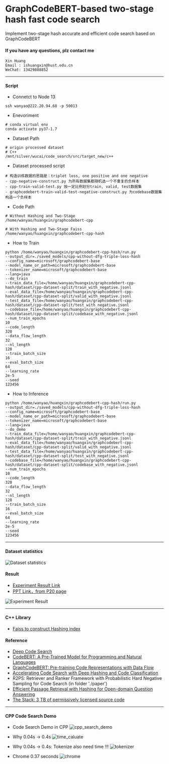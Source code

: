 # GraphCodeBERT-based two-stage hash fast code search
Implement two-stage hash accurate and efficient code search based on GraphCodeBERT

#### If you have any questions, plz contact me
```shell
Xin Huang
Email : ishuangxin@hust.edu.cn
WeChat: 13429808852
```

---
#### Script
- Connetct to Node 13
```shell
ssh wanyao@222.20.94.68 -p 50013
```

- Enevoriment
```shell
# conda virtual env
conda activate py37-1.7
```

- Dataset Path
```shell
# origin processed dataset
# C++
/mnt/silver/wucai/code_search/src/target_new/c++
```

- Dataset processed script
```shell
# 构造训练数据的思路是：triplet loss, one positive and one negative
- cpp-negative-construct.py 为所有数据集都随机选一个不重复的负样本
- cpp-train-valid-test.py 按一定比例划分train, valid, test数据集
- graphcodebert-train-valid-test-negative-construct.py 为codebase数据集构造一个负样本
```

- Code Path
```shell
# Without Hashing and Two-Stage
/home/wanyao/huangxin/graphcodebert-cpp

# With Hashing and Two-Stage Faiss
/home/wanyao/huangxin/graphcodebert-cpp-hash
```

- How to Train
```shell
python /home/wanyao/huangxin/graphcodebert-cpp-hash/run.py
--output_dir=./saved_models/cpp-without-dfg-triple-loss-hash
--config_name=microsoft/graphcodebert-base
--model_name_or_path=microsoft/graphcodebert-base
--tokenizer_name=microsoft/graphcodebert-base
--lang=java
--do_train
--train_data_file=/home/wanyao/huangxin/graphcodebert-cpp-hash/dataset/cpp-dataset-split/train_with_negative.jsonl
--eval_data_file=/home/wanyao/huangxin/graphcodebert-cpp-hash/dataset/cpp-dataset-split/valid_with_negative.jsonl
--test_data_file=/home/wanyao/huangxin/graphcodebert-cpp-hash/dataset/cpp-dataset-split/test_with_negative.jsonl
--codebase_file=/home/wanyao/huangxin/graphcodebert-cpp-hash/dataset/cpp-dataset-split/codebase_with_negative.jsonl
--num_train_epochs
10
--code_length
320
--data_flow_length
32
--nl_length
128
--train_batch_size
16
--eval_batch_size
64
--learning_rate
2e-5
--seed
123456
```
- How to Inference
```shell
python /home/wanyao/huangxin/graphcodebert-cpp-hash/run.py
--output_dir=./saved_models/cpp-without-dfg-triple-loss-hash
--config_name=microsoft/graphcodebert-base
--model_name_or_path=microsoft/graphcodebert-base
--tokenizer_name=microsoft/graphcodebert-base
--lang=java
--do_demo
--train_data_file=/home/wanyao/huangxin/graphcodebert-cpp-hash/dataset/cpp-dataset-split/train_with_negative.jsonl
--eval_data_file=/home/wanyao/huangxin/graphcodebert-cpp-hash/dataset/cpp-dataset-split/valid_with_negative.jsonl
--test_data_file=/home/wanyao/huangxin/graphcodebert-cpp-hash/dataset/cpp-dataset-split/test_with_negative.jsonl
--codebase_file=/home/wanyao/huangxin/graphcodebert-cpp-hash/dataset/cpp-dataset-split/codebase_with_negative.jsonl
--num_train_epochs
10
--code_length
320
--data_flow_length
32
--nl_length
128
--train_batch_size
16
--eval_batch_size
64
--learning_rate
2e-5
--seed
123456
```

---
#### Dataset statistics
![Dataset statistics](./picture/dataset.png)

#### Result
- [Experiment Result Link](https://docs.google.com/spreadsheets/d/1piEynFXIe9i9LCOsZtK1ZkJC0GiD2gh5RfGk5G9NSzw/edit?usp=sharing)
- [PPT Link，from P20 page](https://docs.google.com/presentation/d/1rOhiLsYaX5sV0ljoVbJm0kGi0PuBkpqn-LFMDRyI3UQ/edit#slide=id.g1cccee116f0_3_230)

![Experiment Result](./picture/experiment%20result.png)

---
#### C++ Library
- [Faiss to construct Hashing index](https://github.com/facebookresearch/faiss)

#### Reference
- [Deep Code Search](https://ieeexplore.ieee.org/abstract/document/8453172)
- [CodeBERT: A Pre-Trained Model for Programming and Natural Languages](https://arxiv.org/abs/2002.08155)
- [GraphCodeBERT: Pre-training Code Representations with Data Flow](https://arxiv.org/abs/2009.08366)
- [Accelerating Code Search with Deep Hashing and Code Classification](https://arxiv.org/abs/2203.15287)
- R2PS: Retriever and Ranker Framework with Probabilistic Hard Negative Sampling for Code Search (in folder './paper')
- [Efficient Passage Retrieval with Hashing for Open-domain Question Answering
](https://arxiv.org/abs/2106.00882)
- [The Stack: 3 TB of permissively licensed source code](https://arxiv.org/abs/2211.15533#:~:text=Large%20Language%20Models%20(LLMs)%20play,for%20code%20understanding%20and%20generation.)

---
#### CPP Code Search Demo
- Code Search Demo in CPP
![cpp_search_demo](./picture/cpp_search_demo.png)

- Why 0.04s → 0.4s
![time_caluate](./picture/time_caluate.png)

- Why 0.04s → 0.4s: Tokenize also need time !!!
![tokenizer](./picture/tokenizer.png)

- Chrome 0.37 seconds
![chrome](./picture/chrome.png)